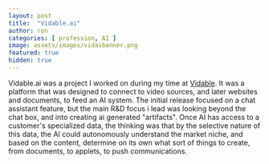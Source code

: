 ```yaml
---
layout: post
title:  "Vidable.ai"
author: ron
categories: [ profession, AI ]
image: assets/images/vidaibanner.png
featured: true
hidden: true
---
```


Vidable.ai was a project I worked on during my time at [Vidable](https://www.vidable.ai/). It was a platform that was designed to connect to video sources, and later websites and documents, to feed an AI system. The initial release focused on a chat assistant feature, but the main R&D focus i lead was looking beyond the chat box, and into creating ai generated "artifacts". Once AI has access to a customer's specialized data, the thinking was that by the selective nature of this data, the AI could autonomously understand the market niche, and based on the content, determine on its own what sort of things to create, from documents, to applets, to push communications.